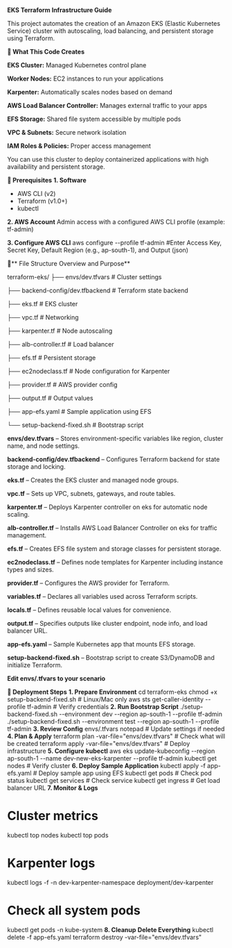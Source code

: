**EKS Terraform Infrastructure Guide**

This project automates the creation of an Amazon EKS (Elastic Kubernetes Service) cluster with autoscaling, load balancing, and persistent storage using Terraform.

**📌 What This Code Creates**

**EKS Cluster:** Managed Kubernetes control plane

**Worker Nodes:** EC2 instances to run your applications

**Karpenter:** Automatically scales nodes based on demand

**AWS Load Balancer Controller:** Manages external traffic to your apps

**EFS Storage:** Shared file system accessible by multiple pods

**VPC & Subnets:** Secure network isolation

**IAM Roles & Policies:** Proper access management

You can use this cluster to deploy containerized applications with high availability and persistent storage.

**🔧 Prerequisites**
**1. Software**
- AWS CLI (v2)
- Terraform (v1.0+)
- kubectl
  
**2. AWS Account**
Admin access with a configured AWS CLI profile (example: tf-admin)

**3. Configure AWS CLI**
aws configure --profile tf-admin
#Enter Access Key, Secret Key, Default Region (e.g., ap-south-1), and Output (json)

📁** File Structure Overview and Purpose**

terraform-eks/
├── envs/dev.tfvars    # Cluster settings

├── backend-config/dev.tfbackend  # Terraform state backend

├── eks.tf                   # EKS cluster

├── vpc.tf                   # Networking

├── karpenter.tf             # Node autoscaling

├── alb-controller.tf        # Load balancer

├── efs.tf                   # Persistent storage

├── ec2nodeclass.tf          # Node configuration for Karpenter

├── provider.tf              # AWS provider config

├── output.tf                # Output values

├── app-efs.yaml             # Sample application using EFS

└── setup-backend-fixed.sh   # Bootstrap script

**envs/dev.tfvars** – Stores environment-specific variables like region, cluster name, and node settings.

**backend-config/dev.tfbackend** – Configures Terraform backend for state storage and locking.

**eks.tf** – Creates the EKS cluster and managed node groups.

**vpc.tf** – Sets up VPC, subnets, gateways, and route tables.

**karpenter.tf** – Deploys Karpenter controller on eks for automatic node scaling.

**alb-controller.tf** – Installs AWS Load Balancer Controller on eks for traffic management.

**efs.tf** – Creates EFS file system and storage classes for persistent storage.

**ec2nodeclass.tf** – Defines node templates for Karpenter including instance types and sizes.

**provider.tf** – Configures the AWS provider for Terraform.

**variables.tf** – Declares all variables used across Terraform scripts.

**locals.tf** – Defines reusable local values for convenience.

**output.tf** – Specifies outputs like cluster endpoint, node info, and load balancer URL.

**app-efs.yaml** – Sample Kubernetes app that mounts EFS storage.

**setup-backend-fixed.sh** – Bootstrap script to create S3/DynamoDB and initialize Terraform.

**Edit envs/.tfvars to your scenario**

**🚀 Deployment Steps**
**1. Prepare Environment**
cd terraform-eks
chmod +x setup-backend-fixed.sh  # Linux/Mac only
aws sts get-caller-identity --profile tf-admin  # Verify credentials
**2. Run Bootstrap Script**
./setup-backend-fixed.sh --environment dev --region ap-south-1 --profile tf-admin
./setup-backend-fixed.sh --environment test --region ap-south-1 --profile tf-admin
**3. Review Config**
envs/.tfvars notepad # Update settings if needed
**4. Plan & Apply**
terraform plan -var-file="envs/dev.tfvars"  # Check what will be created
terraform apply -var-file="envs/dev.tfvars" # Deploy infrastructure
**5. Configure kubectl**
aws eks update-kubeconfig --region ap-south-1 --name dev-new-eks-karpenter --profile tf-admin
kubectl get nodes  # Verify cluster
**6. Deploy Sample Application**
kubectl apply -f app-efs.yaml  # Deploy sample app using EFS
kubectl get pods                # Check pod status
kubectl get services            # Check service
kubectl get ingress             # Get load balancer URL
**7. Monitor & Logs**
# Cluster metrics
kubectl top nodes
kubectl top pods

# Karpenter logs
kubectl logs -f -n dev-karpenter-namespace deployment/dev-karpenter

# Check all system pods
kubectl get pods -n kube-system
**8. Cleanup**
**Delete Everything**
kubectl delete -f app-efs.yaml
terraform destroy -var-file="envs/dev.tfvars"
